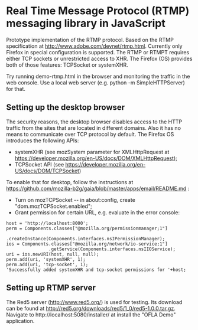 # Real Time Message Protocol (RTMP) messaging library in JavaScript

Prototype implementation of the RTMP protocol. Based on the RTMP specification
at http://www.adobe.com/devnet/rtmp.html. Currently only Firefox in special
configuration is supported. The RTMP or RTMPT requires either TCP sockets or
unrestricted access to XHR. The Firefox (OS) provides both of those features:
TCPSocket or systemXHR.

Try running demo-rtmp.html in the browser and monitoring the traffic in the
web console. Use a local web server (e.g. python -m SimpleHTTPServer) for that.


## Setting up the desktop browser

The security reasons, the desktop browser disables access to the HTTP traffic
from the sites that are located in different domains. Also it has no means to
communicate over TCP protocol by default. The Firefox OS introduces the
following APIs:

- systemXHR (see mozSystem parameter for XMLHttpRequest at
  https://developer.mozilla.org/en-US/docs/DOM/XMLHttpRequest);
- TCPSocket API (see https://developer.mozilla.org/en-US/docs/DOM/TCPSocket)

To enable that for desktop, follow the instructions at
https://github.com/mozilla-b2g/gaia/blob/master/apps/email/README.md :

- Turn on mozTCPSocket -- in about:config, create "dom.mozTCPSocket.enabled";
- Grant permission for certain URL, e.g. evaluate in the error console:

```
host = 'http://localhost:8000';
perm = Components.classes["@mozilla.org/permissionmanager;1"]
                 .createInstance(Components.interfaces.nsIPermissionManager);
ios = Components.classes["@mozilla.org/network/io-service;1"]
                .getService(Components.interfaces.nsIIOService);
uri = ios.newURI(host, null, null);
perm.add(uri, 'systemXHR', 1);
perm.add(uri, 'tcp-socket', 1);
'Successfully added systemXHR and tcp-socket permissions for '+host;
```

## Setting up RTMP server

The Red5 server (http://www.red5.org/) is used for testing. Its download can be
found at http://red5.org/downloads/red5/1_0/red5-1.0.0.tar.gz. Navigate to
http://localhost:5080/installer/ at install the "OFLA Demo" application.

